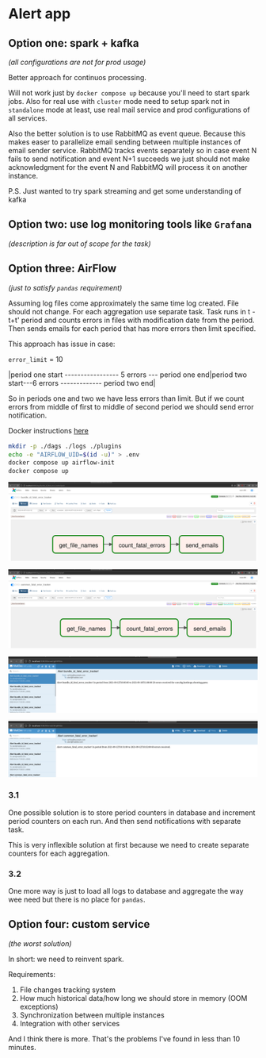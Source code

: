 # Alert app

## Option one: spark + kafka

*(all configurations are not for prod usage)*

Better approach for continuos processing.

Will not work just by `docker compose up` because you'll need to start spark jobs.
Also for real use with `cluster` mode need to setup spark not in `standalone` mode at least, use real mail service and prod configurations of all services.

Also the better solution is to use RabbitMQ as event queue. Because this makes easer to parallelize email sending between multiple instances of email sender service. RabbitMQ tracks events separately so in case event N fails to send notification and event N+1 succeeds we just should not make acknowledgment for the event N and RabbitMQ will process it on another instance.

P.S. Just wanted to try spark streaming and get some understanding of kafka

## Option two: use log monitoring tools like `Grafana`

*(description is far out of scope for the task)*

## Option three: AirFlow

*(just to satisfy `pandas` requirement)*

Assuming log files come approximately the same time log created. File should not change.
For each aggregation use separate task. Task runs in t - t+t' period and counts errors in files with modification date from the period.
Then sends emails for each period that has more errors then limit specified.

This approach has issue in case:

`error_limit` = 10

|period one start ----------------- 5 errors --- period one end|period two start---6 errors ------------- period two end|

So in periods one and two we have less errors than limit. But if we count errors from middle of first to middle of second period we should send error notification.

Docker instructions [here](https://airflow.apache.org/docs/apache-airflow/stable/howto/docker-compose/index.html)

```bash
mkdir -p ./dags ./logs ./plugins
echo -e "AIRFLOW_UID=$(id -u)" > .env
docker compose up airflow-init
docker compose up
```

![dug_1](pic/dug_1.png)

![dug_2](pic/dug_2.png)

![email_1](pic/email_1.png)

![email_2](pic/email_2.png)

### 3.1

One possible solution is to store period counters in database and increment period counters on each run. And then send notifications with separate task. 

This is very inflexible solution at first because we need to create separate counters for each aggregation.

### 3.2

One more way is just to load all logs to database and aggregate the way wee need but there is no place for `pandas`.

## Option four: custom service

*(the worst solution)*

In short: we need to reinvent spark.

Requirements:

1. File changes tracking system
2. How much historical data/how long we should store in memory (OOM exceptions)
3. Synchronization between multiple instances
4. Integration with other services

And I think there is more. That's the problems I've found in less than 10 minutes.
